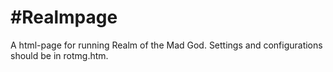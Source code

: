 #Realmpage
=========

A html-page for running Realm of the Mad God. Settings and configurations should be in rotmg.htm.
